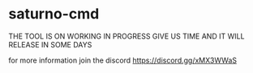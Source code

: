 # saturno-cmd
THE TOOL IS ON WORKING IN PROGRESS GIVE US TIME AND IT WILL RELEASE IN SOME DAYS

for more information join the discord  https://discord.gg/xMX3WWaS
